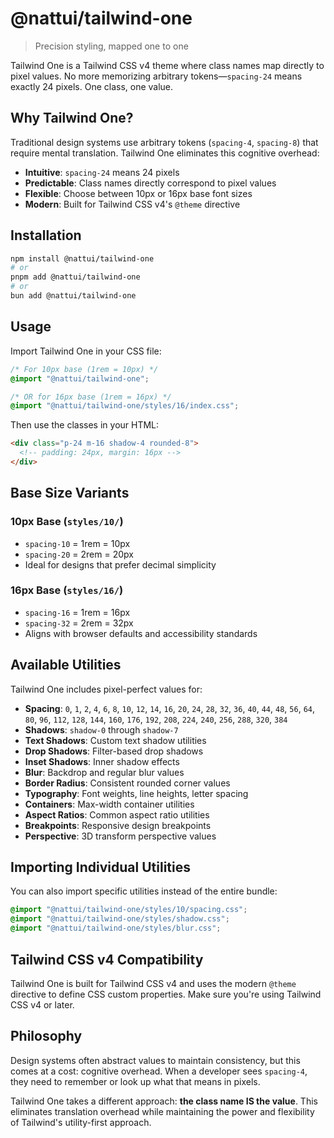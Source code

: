 # @nattui/tailwind-one

> Precision styling, mapped one to one

Tailwind One is a Tailwind CSS v4 theme where class names map directly to pixel values. No more memorizing arbitrary tokens—`spacing-24` means exactly 24 pixels. One class, one value.

## Why Tailwind One?

Traditional design systems use arbitrary tokens (`spacing-4`, `spacing-8`) that require mental translation. Tailwind One eliminates this cognitive overhead:

- **Intuitive**: `spacing-24` means 24 pixels
- **Predictable**: Class names directly correspond to pixel values
- **Flexible**: Choose between 10px or 16px base font sizes
- **Modern**: Built for Tailwind CSS v4's `@theme` directive

## Installation

```bash
npm install @nattui/tailwind-one
# or
pnpm add @nattui/tailwind-one
# or
bun add @nattui/tailwind-one
```

## Usage

Import Tailwind One in your CSS file:

```css
/* For 10px base (1rem = 10px) */
@import "@nattui/tailwind-one";

/* OR for 16px base (1rem = 16px) */
@import "@nattui/tailwind-one/styles/16/index.css";
```

Then use the classes in your HTML:

```html
<div class="p-24 m-16 shadow-4 rounded-8">
  <!-- padding: 24px, margin: 16px -->
</div>
```

## Base Size Variants

### 10px Base (`styles/10/`)

- `spacing-10` = 1rem = 10px
- `spacing-20` = 2rem = 20px
- Ideal for designs that prefer decimal simplicity

### 16px Base (`styles/16/`)

- `spacing-16` = 1rem = 16px
- `spacing-32` = 2rem = 32px
- Aligns with browser defaults and accessibility standards

## Available Utilities

Tailwind One includes pixel-perfect values for:

- **Spacing**: `0`, `1`, `2`, `4`, `6`, `8`, `10`, `12`, `14`, `16`, `20`, `24`, `28`, `32`, `36`, `40`, `44`, `48`, `56`, `64`, `80`, `96`, `112`, `128`, `144`, `160`, `176`, `192`, `208`, `224`, `240`, `256`, `288`, `320`, `384`
- **Shadows**: `shadow-0` through `shadow-7`
- **Text Shadows**: Custom text shadow utilities
- **Drop Shadows**: Filter-based drop shadows
- **Inset Shadows**: Inner shadow effects
- **Blur**: Backdrop and regular blur values
- **Border Radius**: Consistent rounded corner values
- **Typography**: Font weights, line heights, letter spacing
- **Containers**: Max-width container utilities
- **Aspect Ratios**: Common aspect ratio utilities
- **Breakpoints**: Responsive design breakpoints
- **Perspective**: 3D transform perspective values

## Importing Individual Utilities

You can also import specific utilities instead of the entire bundle:

```css
@import "@nattui/tailwind-one/styles/10/spacing.css";
@import "@nattui/tailwind-one/styles/shadow.css";
@import "@nattui/tailwind-one/styles/blur.css";
```

## Tailwind CSS v4 Compatibility

Tailwind One is built for Tailwind CSS v4 and uses the modern `@theme` directive to define CSS custom properties. Make sure you're using Tailwind CSS v4 or later.

## Philosophy

Design systems often abstract values to maintain consistency, but this comes at a cost: cognitive overhead. When a developer sees `spacing-4`, they need to remember or look up what that means in pixels.

Tailwind One takes a different approach: **the class name IS the value**. This eliminates translation overhead while maintaining the power and flexibility of Tailwind's utility-first approach.
